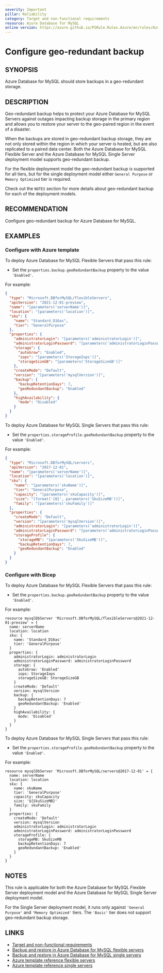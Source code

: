 ```yaml
---
severity: Important
pillar: Reliability
category: Target and non-functional requirements
resource: Azure Database for MySQL
online version: https://azure.github.io/PSRule.Rules.Azure/en/rules/Azure.MySQL.GeoRedundantBackup/
---
```


# Configure geo-redundant backup

## SYNOPSIS

Azure Database for MySQL should store backups in a geo-redundant storage.

## DESCRIPTION

Geo-redundant backup helps to protect your Azure Database for MySQL Servers against outages impacting backup storage in the primary region and allows you to restore your server to the geo-paired region in the event of a disaster.

When the backups are stored in geo-redundant backup storage, they are not only stored within the region in which your server is hosted, but are also replicated to a paired data center. Both the Azure Database for MySQL Flexible Server and the Azure Database for MySQL Single Server deployment model supports geo-redundant backup.

For the flexible deployment model the geo-redundant backup is supported for all tiers, but for the single deployment model either `General Purpose` or `Memory Optimized` tier is required.

Check out the `NOTES` section for more details about geo-redundant backup for each of the deployment models.

## RECOMMENDATION

Configure geo-redundant backup for Azure Database for MySQL.

## EXAMPLES

### Configure with Azure template

To deploy Azure Database for MySQL Flexible Servers that pass this rule:

- Set the `properties.backup.geoRedundantBackup` property to the value `'Enabled'`.

For example:

```json
{
  "type": "Microsoft.DBforMySQL/flexibleServers",
  "apiVersion": "2021-12-01-preview",
  "name": "[parameters('serverName')]",
  "location": "[parameters('location')]",
  "sku": {
    "name": "Standard_D16as",
    "tier": "GeneralPurpose"
  },
  "properties": {
    "administratorLogin": "[parameters('administratorLogin')]",
    "administratorLoginPassword": "[parameters('administratorLoginPassword')]",
    "storage": {
      "autoGrow": "Enabled",
      "iops": "[parameters('StorageIops')]",
      "storageSizeGB": "[parameters('StorageSizeGB')]"
    },
    "createMode": "Default",
    "version": "[parameters('mysqlVersion')]",
    "backup": {
      "backupRetentionDays": 7,
      "geoRedundantBackup": "Enabled"
    },
    "highAvailability": {
      "mode": "Disabled"
    }
  }
}
```

To deploy Azure Database for MySQL Single Servers that pass this rule:

- Set the `properties.storageProfile.geoRedundantBackup` property to the value `'Enabled'`.

For example:

```json
{
  "type": "Microsoft.DBforMySQL/servers",
  "apiVersion": "2017-12-01",
  "name": "[parameters('serverName')]",
  "location": "[parameters('location')]",
  "sku": {
    "name": "[parameters('skuName')]",
    "tier": "GeneralPurpose",
    "capacity": "[parameters('skuCapacity')]",
    "size": "[format('{0}', parameters('SkuSizeMB'))]",
    "family": "[parameters('skuFamily')]"
  },
  "properties": {
    "createMode": "Default",
    "version": "[parameters('mysqlVersion')]",
    "administratorLogin": "[parameters('administratorLogin')]",
    "administratorLoginPassword": "[parameters('administratorLoginPassword')]",
    "storageProfile": {
      "storageMB": "[parameters('SkuSizeMB')]",
      "backupRetentionDays": 7,
      "geoRedundantBackup": "Enabled"
    }
  }
}
```

### Configure with Bicep

To deploy Azure Database for MySQL Flexible Servers that pass this rule:

- Set the `properties.backup.geoRedundantBackup` property to the value `'Enabled'`.

For example:

```bicep
resource mysqlDbServer 'Microsoft.DBforMySQL/flexibleServers@2021-12-01-preview' = {
  name: serverName
  location: location
  sku: {
    name: 'Standard_D16as'
    tier: 'GeneralPurpose'
  }
  properties: {
    administratorLogin: administratorLogin
    administratorLoginPassword: administratorLoginPassword
    storage: {
      autoGrow: 'Enabled'
      iops: StorageIops
      storageSizeGB: StorageSizeGB
    }
    createMode: 'Default'
    version: mysqlVersion
    backup: {
      backupRetentionDays: 7
      geoRedundantBackup: 'Enabled'
    }
    highAvailability: {
      mode: 'Disabled'
    }
  }
}
```

To deploy Azure Database for MySQL Single Servers that pass this rule:

- Set the `properties.storageProfile.geoRedundantBackup` property to the value `'Enabled'`.

For example:

```bicep
resource mysqlDbServer 'Microsoft.DBforMySQL/servers@2017-12-01' = {
  name: serverName
  location: location
  sku: {
    name: skuName
    tier: 'GeneralPurpose'
    capacity: skuCapacity
    size: '${SkuSizeMB}'
    family: skuFamily
  }
  properties: {
    createMode: 'Default'
    version: mysqlVersion
    administratorLogin: administratorLogin
    administratorLoginPassword: administratorLoginPassword
    storageProfile: {
      storageMB: SkuSizeMB
      backupRetentionDays: 7
      geoRedundantBackup: 'Enabled'
    }
  }
}
```

## NOTES

This rule is applicable for both the Azure Database for MySQL Flexible Server deployment model and the Azure Database for MySQL Single Server deployment model.

For the Single Server deployment model, it runs only against `'General Purpose'` and `'Memory Optimized'` tiers. The `'Basic'` tier does not support geo-redundant backup storage.

## LINKS

- [Target and non-functional requirements](https://learn.microsoft.com/azure/architecture/framework/resiliency/design-requirements)
- [Backup and restore in Azure Database for MySQL flexible servers](https://learn.microsoft.com/azure/mysql/flexible-server/concepts-backup-restore)
- [Backup and restore in Azure Database for MySQL single servers](https://learn.microsoft.com/azure/mysql/single-server/concepts-backup)
- [Azure template reference flexible servers](https://learn.microsoft.com/azure/templates/microsoft.dbforpostgresql/flexibleservers)
- [Azure template reference single servers](https://learn.microsoft.com/azure/templates/microsoft.dbformysql/servers)

